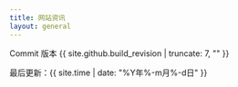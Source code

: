 ```yaml
---
title: 网站资讯
layout: general
---
```

Commit 版本 {{ site.github.build_revision | truncate: 7, "" }}

最后更新：{{ site.time | date: "%Y年%-m月%-d日" }}
